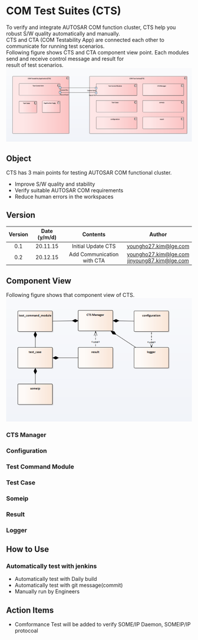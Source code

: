# COM Test Suites (CTS)
To verify and integrate AUTOSAR COM function cluster, CTS help you robust S/W quality automatically and manually.</br>
CTS and CTA (COM Testability App) are connected each other to communicate for running test scenarios.</br>
Following figure shows CTS and CTA component view point. Each modules send and receive control message and result for</br>
result of test scenarios.
![CTSandCTA](doc/_assets/comTestablility.png)

## **Object**
CTS has 3 main points for testing AUTOSAR COM functional cluster.
   * Improve S/W quality and stability
   * Verify suitable AUTOSAR COM requirements
   * Reduce human errors in the workspaces

## **Version**
|Version|Date (y/m/d)|Contents|Author|
|:-------:|:--------:|:----------------------------------------------------------------:|:-----------------------------------------------:|
|0.1|20.11.15|Initial Update CTS| youngho27.kim@lge.com |
|0.2|20.12.15|Add Communication with CTA| youngho27.kim@lge.com<br>jinyoung87.kim@lge.com 	|

## Component View
Following figure shows that component view of CTS.
![CTS_component_view](doc/_assets/CTS_component_view.PNG)

### CTS Manager

### Configuration
### Test Command Module
### Test Case
### Someip
### Result
### Logger

## **How to Use**
### Automatically test with jenkins
* Automatically test with Daily build
* Automatically test with git message(commit)
* Manually run by Engineers

## **Action Items**
* Comformance Test will be added to verify SOME/IP Daemon, SOMEIP/IP protocoal
